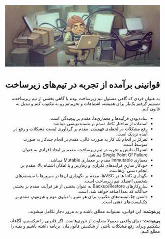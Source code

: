 ![Header Image](https://raw.githubusercontent.com/amirbagh75/my-infrastructure-rules/fa-version/header-image.jpg)

<div dir="rtl">
  
# قوانینی بر‌آمده از تجربه در تیم‌های زیرساخت
به عنوان فردی که گاهی مسئول تیم‌ زیرساخت بودم یا گاهی بخشی از تیم زیرساخت، تصمیم گرفتم یک‌بار برای همیشه، اشتباهات و تجربیاتم رو به مکتوب کنم و تبدیل به قانون کنم.

- ساده‌بودن فرآیند‌ها و معماری‌ها، مقدم بر پیچیدگی است.
- استفاده از ساختار IaC، مقدم بر مستندنویسی میباشد.
- رفع مشکلات در لحظه‌ی فهمیدن، مقدم بر گردآوری لیست مشکلات و رفع در آینده نزدیک است.
- تمرکز بر انجام یک کار به صورت عالی، مقدم بر انجام چندکار به صورت متوسط است.
- اشتراک دانش و تجربه در تیم زیرساخت، مقدم بر ایجاد افرادی به عنوان Single Point Of Failure میباشد.
- معماری Immutable مقدم بر معماری Mutable میباشد. 
- خودکار سازی فر‌آیند‌های تکراری و زمان‌بر و با امکان اشتباه بالا،‌ مقدم بر انجام دستی آن‌هاست.
- نگهداری IaC ها در VSCها، مقدم بر نگهداری ان‌ها در سرورها یا سیستم‌های شخصی اعضای تیم زیرساخت است.
- سازوکارهای Backup/Restore به عنوان بخشی از هر فرآیند، مقدم بر بخشی جداگانه که بعدا اضافه خواهد شد، است. 
- داشتن چک‌لیست‌های مکتوب برای هر تغییر یا دپلوی مهم و غیرمهم، مقدم بر چک‌لیست‌های ذهنی است.

**پی‌نوشت:** این قوانین، نمیتوانند مطلق باشند و به مرور دچار تکامل میشوند..

**پی‌نوشت:** دنیای واقعی معمولا متفاوت از تئوری‌هاست. اگر قانونی را شکستیم، آگاهانه بشکنیم وبرای رفع مشکلات ناشی از شکستن قانون‌مان، برنامه داشته باشیم و بقیه را مطلع کنیم. 

</div>

